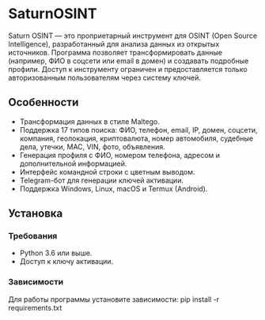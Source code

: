 # SaturnOSINT

Saturn OSINT — это проприетарный инструмент для OSINT (Open Source Intelligence), разработанный для анализа данных из открытых источников. Программа позволяет трансформировать данные (например, ФИО в соцсети или email в домен) и создавать подробные профили. Доступ к инструменту ограничен и предоставляется только авторизованным пользователям через систему ключей.

## Особенности
- Трансформация данных в стиле Maltego.
- Поддержка 17 типов поиска: ФИО, телефон, email, IP, домен, соцсети, компания, геолокация, криптовалюта, номер автомобиля, судебные дела, утечки, MAC, VIN, фото, объявления.
- Генерация профиля с ФИО, номером телефона, адресом и дополнительной информацией.
- Интерфейс командной строки с цветным выводом.
- Telegram-бот для генерации ключей активации.
- Поддержка Windows, Linux, macOS и Termux (Android).

## Установка

### Требования
- Python 3.6 или выше.
- Доступ к ключу активации.

### Зависимости
Для работы программы установите зависимости:
pip install -r requirements.txt

